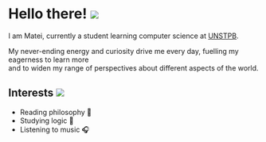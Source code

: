 # Hello there! <a href=https://yoursmiles.org/h-starwars.php><img src=https://yoursmiles.org/hsmile/starwars/h15016.gif></a>

I am Matei, currently a student learning computer science at [UNSTPB](https://acs.pub.ro/en/).

My never-ending energy and curiosity drive me every day, fuelling my eagerness to learn more \
and to widen my range of perspectives about different aspects of the world.

## Interests <a href=https://yoursmiles.org/h-starwars.php><img src=https://yoursmiles.org/hsmile/starwars/h15225.gif></a>

- Reading philosophy 🤔
- Studying logic 🧠
- Listening to music 🎧


<!--
**MTY621/MTY621** is a ✨ _special_ ✨ repository because its `README.md` (this file) appears on your GitHub profile.

Here are some ideas to get you started:

- 🔭 I’m currently working on ...
- 🌱 I’m currently learning ...
- 👯 I’m looking to collaborate on ...
- 🤔 I’m looking for help with ...
- 💬 Ask me about ...
- 📫 How to reach me: ...
- 😄 Pronouns: ...
- ⚡ Fun fact: ...
-->
